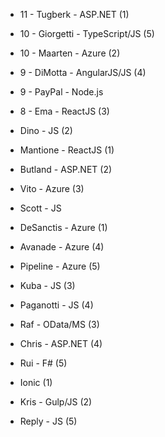  - 11 - Tugberk - ASP.NET (1)
 - 10 - Giorgetti - TypeScript/JS (5)
 - 10 - Maarten - Azure (2)
 -  9 - DiMotta - AngularJS/JS (4)
 -  9 - PayPal - Node.js
 -  8 - Ema - ReactJS (3)





 - Dino - JS (2)
 - Mantione - ReactJS (1)
 - Butland - ASP.NET (2)
 - Vito - Azure (3)


 - Scott - JS
 - DeSanctis - Azure (1)
 - Avanade - Azure (4)
 - Pipeline - Azure (5)
 - Kuba - JS (3)
 - Paganotti - JS (4)
 - Raf - OData/MS (3)
 - Chris - ASP.NET (4)
 - Rui - F# (5)
 - Ionic (1)
 - Kris - Gulp/JS (2)
 - Reply - JS (5)
